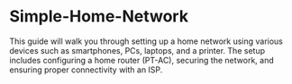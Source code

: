 # Simple-Home-Network
This guide will walk you through setting up a home network using various devices such as smartphones, PCs, laptops, and a printer. The setup includes configuring a home router (PT-AC), securing the network, and ensuring proper connectivity with an ISP.
